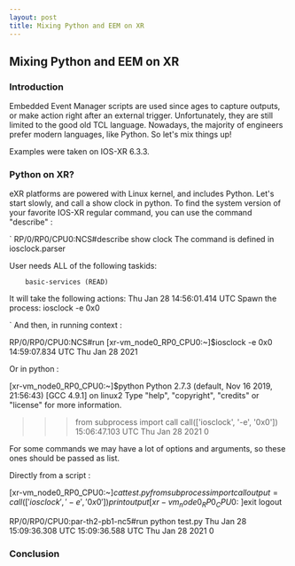 ```yaml
---
layout: post
title: Mixing Python and EEM on XR
---
```


## Mixing Python and EEM on XR 
### Introduction

Embedded Event Manager scripts are used since ages to capture outputs, or make action right after an external trigger. Unfortunately, they are still limited to the good old TCL language. Nowadays, the majority of engineers prefer modern languages, like Python. So let's mix things up!

Examples were taken on IOS-XR 6.3.3.


### Python on XR?
eXR platforms are powered with Linux kernel, and includes Python. Let's start slowly, and call a show clock in python. To find the system version of your favorite IOS-XR regular command, you can use the command "describe" :

`
RP/0/RP0/CPU0:NCS#describe show clock 
The command is defined in iosclock.parser


User needs ALL of the following taskids:

        basic-services (READ) 

It will take the following actions:
Thu Jan 28 14:56:01.414 UTC
  Spawn the process:
        iosclock -e 0x0 

`
And then, in running context :


RP/0/RP0/CPU0:NCS#run
[xr-vm_node0_RP0_CPU0:~]$iosclock -e 0x0
14:59:07.834 UTC Thu Jan 28 2021


Or in python :

[xr-vm_node0_RP0_CPU0:~]$python
Python 2.7.3 (default, Nov 16 2019, 21:56:43) 
[GCC 4.9.1] on linux2
Type "help", "copyright", "credits" or "license" for more information.
>>> from subprocess import call
>>> call(['iosclock', '-e', '0x0'])
15:06:47.103 UTC Thu Jan 28 2021
0

For some commands we may have a lot of options and arguments, so these ones should be passed as list.

Directly from a script :


[xr-vm_node0_RP0_CPU0:~]$cat test.py 
from subprocess import call
output = call(['iosclock', '-e', '0x0'])
print output
[xr-vm_node0_RP0_CPU0:~]$exit
logout

RP/0/RP0/CPU0:par-th2-pb1-nc5#run python test.py
Thu Jan 28 15:09:36.308 UTC
15:09:36.588 UTC Thu Jan 28 2021
0


### Conclusion



